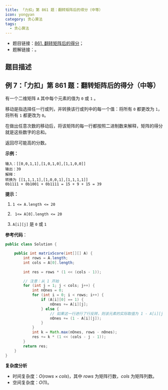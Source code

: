 ```yaml
---
title: 「力扣」第 861 题：翻转矩阵后的得分（中等）
icon: yongyan
category: 贪心算法
tags:
  - 贪心算法
---
```


+ 题目链接：[861. 翻转矩阵后的得分](https://leetcode-cn.com/problems/score-after-flipping-matrix/)；
+ 题解链接：[]()。


## 题目描述

## 例 7：「力扣」第 861 题：翻转矩阵后的得分（中等）

有一个二维矩阵 `A` 其中每个元素的值为 `0` 或 `1` 。

移动是指选择任一行或列，并转换该行或列中的每一个值：将所有 `0` 都更改为 `1`，将所有 `1` 都更改为 `0`。

在做出任意次数的移动后，将该矩阵的每一行都按照二进制数来解释，矩阵的得分就是这些数字的总和。

返回尽可能高的分数。

**示例：**

```
输入：[[0,0,1,1],[1,0,1,0],[1,1,0,0]]
输出：39
解释：
转换为 [[1,1,1,1],[1,0,0,1],[1,1,1,1]]
0b1111 + 0b1001 + 0b1111 = 15 + 9 + 15 = 39
```

**提示：**

1. `1 <= A.length <= 20`
2. ` 1<= A[0].length <= 20`

3. `A[i][j]` 是 `0` 或 `1`

**参考代码**：

```Java []
public class Solution {

    public int matrixScore(int[][] A) {
        int rows = A.length;
        int cols = A[0].length;
        
        int res = rows * (1 << (cols - 1));

        // 注意：从 1 开始
        for (int j = 1; j < cols; j++) {
            int nOnes = 0;
            for (int i = 0; i < rows; i++) {
                if (A[i][0] == 1) {
                    nOnes += A[i][j];
                } else {
                    // 如果这一行进行了行反转，则该元素的实际取值为 1 - A[i][j]
                    nOnes += (1 - A[i][j]); 
                }
            }
            int k = Math.max(nOnes, rows - nOnes);
            res += k * (1 << (cols - j - 1));
        }
        return res;
    }
}
```


**复杂度分析**

- 时间复杂度：$O(rows \times cols)$，其中 $rows$ 为矩阵行数，$cols$ 为矩阵列数。
- 空间复杂度：$O(1)$。
